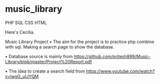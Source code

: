 # music_library
PHP SQL CSS HTML

Here's Cecilia. 

Music Library Project
•	The aim for the project is to practice php combine with sql. Making a search page to show the database. 

•	Database source is mainly from https://github.com/pritesh899/Music-Library/blob/master/Project%20Report.pdf

•	The idea to create a search field from
https://www.youtube.com/watch?v=lwgG_uIJYQM
